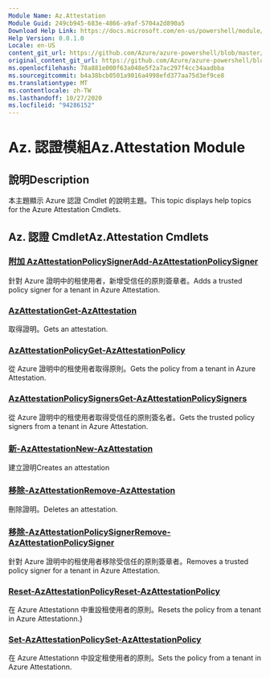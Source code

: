 ```yaml
---
Module Name: Az.Attestation
Module Guid: 249cb945-683e-4866-a9af-5704a2d890a5
Download Help Link: https://docs.microsoft.com/en-us/powershell/module/az.attestation
Help Version: 0.0.1.0
Locale: en-US
content_git_url: https://github.com/Azure/azure-powershell/blob/master/src/Attestation/Attestation/help/Az.Attestation.md
original_content_git_url: https://github.com/Azure/azure-powershell/blob/master/src/Attestation/Attestation/help/Az.Attestation.md
ms.openlocfilehash: 78a881e000f63a048e5f2a7ac297f4cc34aadbba
ms.sourcegitcommit: b4a38bcb0501a9016a4998efd377aa75d3ef9ce8
ms.translationtype: MT
ms.contentlocale: zh-TW
ms.lasthandoff: 10/27/2020
ms.locfileid: "94286152"
---
```

# <span data-ttu-id="e987f-101">Az. 認證模組</span><span class="sxs-lookup"><span data-stu-id="e987f-101">Az.Attestation Module</span></span>
## <span data-ttu-id="e987f-102">說明</span><span class="sxs-lookup"><span data-stu-id="e987f-102">Description</span></span>
<span data-ttu-id="e987f-103">本主題顯示 Azure 認證 Cmdlet 的說明主題。</span><span class="sxs-lookup"><span data-stu-id="e987f-103">This topic displays help topics for the Azure Attestation Cmdlets.</span></span>

## <span data-ttu-id="e987f-104">Az. 認證 Cmdlet</span><span class="sxs-lookup"><span data-stu-id="e987f-104">Az.Attestation Cmdlets</span></span>
### [<span data-ttu-id="e987f-105">附加 AzAttestationPolicySigner</span><span class="sxs-lookup"><span data-stu-id="e987f-105">Add-AzAttestationPolicySigner</span></span>](Add-AzAttestationPolicySigner.md)
<span data-ttu-id="e987f-106">針對 Azure 證明中的租使用者，新增受信任的原則簽章者。</span><span class="sxs-lookup"><span data-stu-id="e987f-106">Adds a trusted policy signer for a tenant in Azure Attestation.</span></span>

### [<span data-ttu-id="e987f-107">AzAttestation</span><span class="sxs-lookup"><span data-stu-id="e987f-107">Get-AzAttestation</span></span>](Get-AzAttestation.md)
<span data-ttu-id="e987f-108">取得證明。</span><span class="sxs-lookup"><span data-stu-id="e987f-108">Gets an attestation.</span></span>

### [<span data-ttu-id="e987f-109">AzAttestationPolicy</span><span class="sxs-lookup"><span data-stu-id="e987f-109">Get-AzAttestationPolicy</span></span>](Get-AzAttestationPolicy.md)
<span data-ttu-id="e987f-110">從 Azure 證明中的租使用者取得原則。</span><span class="sxs-lookup"><span data-stu-id="e987f-110">Gets the policy from a tenant in Azure Attestation.</span></span>

### [<span data-ttu-id="e987f-111">AzAttestationPolicySigners</span><span class="sxs-lookup"><span data-stu-id="e987f-111">Get-AzAttestationPolicySigners</span></span>](Get-AzAttestationPolicySigners.md)
<span data-ttu-id="e987f-112">從 Azure 證明中的租使用者取得受信任的原則簽名者。</span><span class="sxs-lookup"><span data-stu-id="e987f-112">Gets the trusted policy signers from a tenant in Azure Attestation.</span></span>

### [<span data-ttu-id="e987f-113">新-AzAttestation</span><span class="sxs-lookup"><span data-stu-id="e987f-113">New-AzAttestation</span></span>](New-AzAttestation.md)
<span data-ttu-id="e987f-114">建立證明</span><span class="sxs-lookup"><span data-stu-id="e987f-114">Creates an attestation</span></span>

### [<span data-ttu-id="e987f-115">移除-AzAttestation</span><span class="sxs-lookup"><span data-stu-id="e987f-115">Remove-AzAttestation</span></span>](Remove-AzAttestation.md)
<span data-ttu-id="e987f-116">刪除證明。</span><span class="sxs-lookup"><span data-stu-id="e987f-116">Deletes an attestation.</span></span>

### [<span data-ttu-id="e987f-117">移除-AzAttestationPolicySigner</span><span class="sxs-lookup"><span data-stu-id="e987f-117">Remove-AzAttestationPolicySigner</span></span>](Remove-AzAttestationPolicySigner.md)
<span data-ttu-id="e987f-118">針對 Azure 證明中的租使用者移除受信任的原則簽章者。</span><span class="sxs-lookup"><span data-stu-id="e987f-118">Removes a trusted policy signer for a tenant in Azure Attestation.</span></span>

### [<span data-ttu-id="e987f-119">Reset-AzAttestationPolicy</span><span class="sxs-lookup"><span data-stu-id="e987f-119">Reset-AzAttestationPolicy</span></span>](Reset-AzAttestationPolicy.md)
<span data-ttu-id="e987f-120">在 Azure Attestationn 中重設租使用者的原則。</span><span class="sxs-lookup"><span data-stu-id="e987f-120">Resets the policy from a tenant in Azure Attestationn.}</span></span>

### [<span data-ttu-id="e987f-121">Set-AzAttestationPolicy</span><span class="sxs-lookup"><span data-stu-id="e987f-121">Set-AzAttestationPolicy</span></span>](Set-AzAttestationPolicy.md)
<span data-ttu-id="e987f-122">在 Azure Attestationn 中設定租使用者的原則。</span><span class="sxs-lookup"><span data-stu-id="e987f-122">Sets the policy from a tenant in Azure Attestationn.</span></span>

